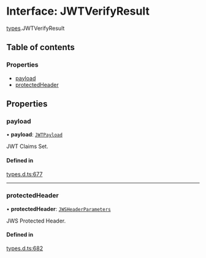 # Interface: JWTVerifyResult

[types](../modules/types.md).JWTVerifyResult

## Table of contents

### Properties

- [payload](types.JWTVerifyResult.md#payload)
- [protectedHeader](types.JWTVerifyResult.md#protectedheader)

## Properties

### payload

• **payload**: [`JWTPayload`](types.JWTPayload.md)

JWT Claims Set.

#### Defined in

[types.d.ts:677](https://github.com/panva/jose/blob/v3.14.4/src/types.d.ts#L677)

___

### protectedHeader

• **protectedHeader**: [`JWSHeaderParameters`](types.JWSHeaderParameters.md)

JWS Protected Header.

#### Defined in

[types.d.ts:682](https://github.com/panva/jose/blob/v3.14.4/src/types.d.ts#L682)

